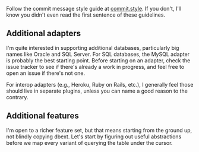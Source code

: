 Follow the commit message style guide at [commit.style](https://commit.style).
If you don't, I'll know you didn't even read the first sentence of these
guidelines.

## Additional adapters

I'm quite interested in supporting additional databases, particularly big
names like Oracle and SQL Server.  For SQL databases, the MySQL adapter is
probably the best starting point.  Before starting on an adapter, check the
issue tracker to see if there's already a work in progress, and feel free to
open an issue if there's not one.

For interop adapters (e.g., Heroku, Ruby on Rails, etc.), I generally feel
those should live in separate plugins, unless you can name a good reason to
the contrary.

## Additional features

I'm open to a richer feature set, but that means starting from the ground up,
not blindly copying dbext.  Let's start by figuring out useful abstractions
before we map every variant of querying the table under the cursor.
